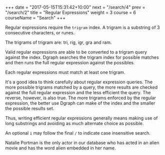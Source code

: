 +++
date = "2017-05-15T15:31:42+10:00"
next = "/search/4"
prev = "/search/2"
title = "Regular Expressions"
weight = 3
course = 6
courseName = "Search"
+++

Regular expressions require the `trigram` index. A trigram is a substring of 3
consecutive characters, or runes.

The trigrams of trigram are: tri, rig, igr, gra and ram.

Valid regular expressions are able to be converted to a trigram query against
the index. Dgraph searches the trigram index for possible matches and then runs
the full regular expression against the possibles.

Each regular expressions must match at least one trigram.

It's a good idea to think carefully about regular expression queries. The more
possible trigrams matched by a query, the more results are checked against the
full regular expression and the less efficient the query. The reverse, however,
is also true. The more trigrams enforced by the regular expression, the better
use Dgraph can make of the index and the smaller the possible results set.

Thus, writing efficient regular expressions generally means making use of long
substrings and avoiding as much alternate choice as possible.

An optional `i` may follow the final `/` to indicate case insensitive search.

Natalie Portman is the only actor in our database who has acted in an alien
movie and has the word alien embedded in her name.
